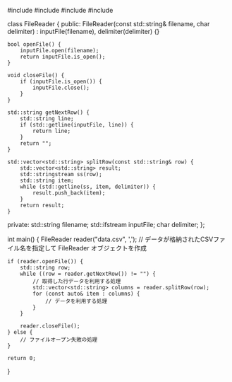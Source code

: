 #include <fstream>
#include <string>
#include <vector>
#include <sstream>

class FileReader {
public:
    FileReader(const std::string& filename, char delimiter) : inputFile(filename), delimiter(delimiter) {}

    bool openFile() {
        inputFile.open(filename);
        return inputFile.is_open();
    }

    void closeFile() {
        if (inputFile.is_open()) {
            inputFile.close();
        }
    }

    std::string getNextRow() {
        std::string line;
        if (std::getline(inputFile, line)) {
            return line;
        }
        return "";
    }

    std::vector<std::string> splitRow(const std::string& row) {
        std::vector<std::string> result;
        std::stringstream ss(row);
        std::string item;
        while (std::getline(ss, item, delimiter)) {
            result.push_back(item);
        }
        return result;
    }

private:
    std::string filename;
    std::ifstream inputFile;
    char delimiter;
};

int main() {
    FileReader reader("data.csv", ',');  // データが格納されたCSVファイル名を指定して FileReader オブジェクトを作成

    if (reader.openFile()) {
        std::string row;
        while ((row = reader.getNextRow()) != "") {
            // 取得した行データを利用する処理
            std::vector<std::string> columns = reader.splitRow(row);
            for (const auto& item : columns) {
                // データを利用する処理
            }
        }

        reader.closeFile();
    } else {
        // ファイルオープン失敗の処理
    }

    return 0;
}
